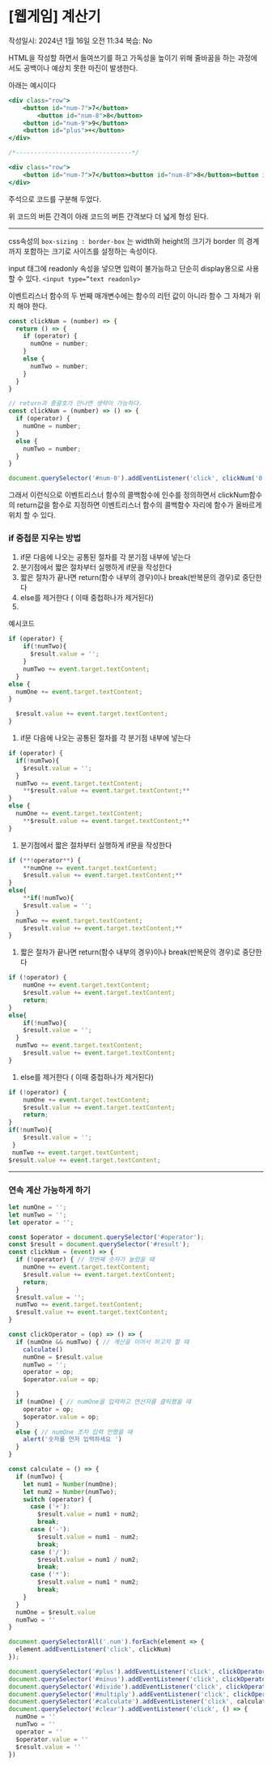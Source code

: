# [웹게임] 계산기

작성일시: 2024년 1월 16일 오전 11:34
복습: No

HTML을 작성할 하면서 들여쓰기를 하고 가독성을 높이기 위해 줄바꿈을 하는 과정에서도 공백이나 예상치 못한 마진이 발생한다. 

아래는 예시이다

```jsx
<div class="row">
    <button id="num-7">7</button>
		<button id="num-8">8</button>
    <button id="num-9">9</button>
    <button id="plus">+</button>
</div> 

/*--------------------------------*/

<div class="row">
    <button id="num-7">7</button><button id="num-8">8</button><button id="num-9">9</button><button id="plus">+</button>
</div> 
```

주석으로 코드를 구분해 두었다.

위 코드의 버튼 간격이 아래 코드의 버튼 간격보다 더 넓게 형성 된다.

---

css속성의 `box-sizing : border-box` 는 width와 height의 크기가 border 의 경계까지 포함하는 크기로 사이즈를 설정하는 속성이다. 

input 태그에 readonly 속성을 넣으면 입력이 불가능하고 단순히 display용으로 사용할 수 있다. `<input type=”text readonly>`

이벤트리스너 함수의 두 번째 매개변수에는 함수의 리턴 값이 아니라 함수 그 자체가 위치 해야 한다. 

```jsx
const clickNum = (number) => {
  return () => {
    if (operator) {
      numOne = number;
    }
    else {
      numTwo = number;
    }
  }
}

// return과 중괄호가 만나면 생략이 가능하다. 
const clickNum = (number) => () => {
  if (operator) {
    numOne = number;
  }
  else {
    numTwo = number;
  }
}

document.querySelector('#num-0').addEventListener('click', clickNum('0'))
```

그래서 이런식으로 이벤트리스너 함수의 콜백함수에 인수를 정의하면서 clickNum함수의 return값을 함수로 지정하면 이벤트리스너 함수의 콜백함수 자리에 함수가 올바르게 위치 할 수 있다. 

### if 중첩문 지우는 방법

1. if문 다음에 나오는 공통된 절차를 각 분기점 내부에 넣는다
2. 분기점에서 짧은 절차부터 실행하게 if문을 작성한다
3. 짧은 절차가 끝나면 return(함수 내부의 경우)이나 break(반복문의 경우)로 중단한다
4. else를 제거한다 ( 이때 중첩하나가 제거된다)
5. 

예시코드

```jsx
if (operator) {
    if(!numTwo){
      $result.value = '';
    }
    numTwo += event.target.textContent;
  }
else {
  numOne += event.target.textContent;
}

  $result.value += event.target.textContent;
}
```

1. if문 다음에 나오는 공통된 절차를 각 분기점 내부에 넣는다

```jsx
if (operator) {
  if(!numTwo){
    $result.value = '';
  }
  numTwo += event.target.textContent;
	**$result.value += event.target.textContent;**
}
else {
  numOne += event.target.textContent;
	**$result.value += event.target.textContent;**
}

```

1. 분기점에서 짧은 절차부터 실행하게 if문을 작성한다

```jsx
if (**!operator**) {
	**numOne += event.target.textContent;
	$result.value += event.target.textContent;**
}
else{
	**if(!numTwo){
    $result.value = '';
  }
  numTwo += event.target.textContent;
	$result.value += event.target.textContent;**
}

```

1. 짧은 절차가 끝나면 return(함수 내부의 경우)이나 break(반복문의 경우)로 중단한다

```jsx
if (!operator) {
	numOne += event.target.textContent;
	$result.value += event.target.textContent;
	return;
}
else{
	if(!numTwo){
    $result.value = '';
  }
  numTwo += event.target.textContent;
	$result.value += event.target.textContent;
}
```

1. else를 제거한다 ( 이때 중첩하나가 제거된다)

```jsx
if (!operator) {
	numOne += event.target.textContent;
	$result.value += event.target.textContent;
	return;
}
if(!numTwo){
    $result.value = '';
 }
 numTwo += event.target.textContent;
$result.value += event.target.textContent;

```

---

### 연속 계산 가능하게 하기

```jsx
let numOne = '';
let numTwo = '';
let operator = '';

const $operator = document.querySelector('#operator');
const $result = document.querySelector('#result');
const clickNum = (event) => {
  if (!operator) { // 첫번째 숫자가 눌렸을 때 
    numOne += event.target.textContent;
    $result.value += event.target.textContent;
    return;
  }
  $result.value = '';
  numTwo += event.target.textContent;
  $result.value += event.target.textContent;
}

const clickOperator = (op) => () => {
  if (numOne && numTwo) { // 계산을 이어서 하고자 할 때 
    calculate()
    numOne = $result.value
    numTwo = '';
    operator = op;
    $operator.value = op;

  }
  if (numOne) { // numOne을 입력하고 연산자를 클릭했을 때 
    operator = op;
    $operator.value = op;
  }
  else { // numOne 조차 입력 안했을 때 
    alert('숫자를 먼저 입력하세요 ')
  }
}

const calculate = () => {
  if (numTwo) {
    let num1 = Number(numOne);
    let num2 = Number(numTwo);
    switch (operator) {
      case ('+'):
        $result.value = num1 + num2;
        break;
      case ('-'):
        $result.value = num1 - num2;
        break;
      case ('/'):
        $result.value = num1 / num2;
        break;
      case ('*'):
        $result.value = num1 * num2;
        break;
    }
  }
  numOne = $result.value
  numTwo = ''
}

document.querySelectorAll('.num').forEach(element => {
  element.addEventListener('click', clickNum)
});

document.querySelector('#plus').addEventListener('click', clickOperator('+'))
document.querySelector('#minus').addEventListener('click', clickOperator('-'))
document.querySelector('#divide').addEventListener('click', clickOperator('/'))
document.querySelector('#multiply').addEventListener('click', clickOperator('*'))
document.querySelector('#calculate').addEventListener('click', calculate)
document.querySelector('#clear').addEventListener('click', () => {
  numOne = ''
  numTwo = ''
  operator = ''
  $operator.value = ''
  $result.value = ''
})
```